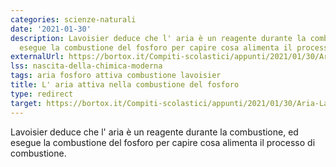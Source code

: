```yaml
---
categories: scienze-naturali
date: '2021-01-30'
description: Lavoisier deduce che l' aria è un reagente durante la combustione, ed
  esegue la combustione del fosforo per capire cosa alimenta il processo di combustione.
externalUrl: https://bortox.it/Compiti-scolastici/appunti/2021/01/30/Aria-Lavoisier.html
lss: nascita-della-chimica-moderna
tags: aria fosforo attiva combustione lavoisier
title: L' aria attiva nella combustione del fosforo
type: redirect
target: https://bortox.it/Compiti-scolastici/appunti/2021/01/30/Aria-Lavoisier.html
---
```


Lavoisier deduce che l' aria è un reagente durante la combustione, ed esegue la combustione del fosforo per capire cosa alimenta il processo di combustione.